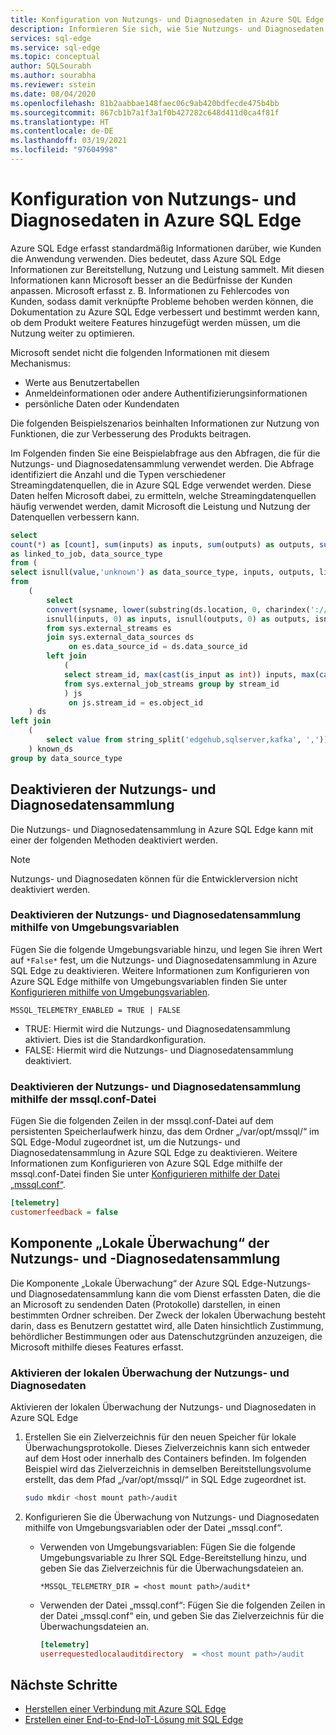 ```yaml
---
title: Konfiguration von Nutzungs- und Diagnosedaten in Azure SQL Edge
description: Informieren Sie sich, wie Sie Nutzungs- und Diagnosedaten in Azure SQL Edge konfigurieren.
services: sql-edge
ms.service: sql-edge
ms.topic: conceptual
author: SQLSourabh
ms.author: sourabha
ms.reviewer: sstein
ms.date: 08/04/2020
ms.openlocfilehash: 81b2aabbae148faec06c9ab420bdfecde475b4bb
ms.sourcegitcommit: 867cb1b7a1f3a1f0b427282c648d411d0ca4f81f
ms.translationtype: HT
ms.contentlocale: de-DE
ms.lasthandoff: 03/19/2021
ms.locfileid: "97604998"
---
```

# <a name="azure-sql-edge-usage-and-diagnostics-data-configuration"></a>Konfiguration von Nutzungs- und Diagnosedaten in Azure SQL Edge

Azure SQL Edge erfasst standardmäßig Informationen darüber, wie Kunden die Anwendung verwenden. Dies bedeutet, dass Azure SQL Edge Informationen zur Bereitstellung, Nutzung und Leistung sammelt. Mit diesen Informationen kann Microsoft besser an die Bedürfnisse der Kunden anpassen. Microsoft erfasst z. B. Informationen zu Fehlercodes von Kunden, sodass damit verknüpfte Probleme behoben werden können, die Dokumentation zu Azure SQL Edge verbessert und bestimmt werden kann, ob dem Produkt weitere Features hinzugefügt werden müssen, um die Nutzung weiter zu optimieren.

Microsoft sendet nicht die folgenden Informationen mit diesem Mechanismus:

- Werte aus Benutzertabellen
- Anmeldeinformationen oder andere Authentifizierungsinformationen
- persönliche Daten oder Kundendaten

Die folgenden Beispielszenarios beinhalten Informationen zur Nutzung von Funktionen, die zur Verbesserung des Produkts beitragen.

Im Folgenden finden Sie eine Beispielabfrage aus den Abfragen, die für die Nutzungs- und Diagnosedatensammlung verwendet werden. Die Abfrage identifiziert die Anzahl und die Typen verschiedener Streamingdatenquellen, die in Azure SQL Edge verwendet werden. Diese Daten helfen Microsoft dabei, zu ermitteln, welche Streamingdatenquellen häufig verwendet werden, damit Microsoft die Leistung und Nutzung der Datenquellen verbessern kann. 

```sql
select 
count(*) as [count], sum(inputs) as inputs, sum(outputs) as outputs, sum(linked_to_job) 
as linked_to_job, data_source_type
from ( 
select isnull(value,'unknown') as data_source_type, inputs, outputs, linked_to_job
from 
    ( 
        select 
        convert(sysname, lower(substring(ds.location, 0, charindex('://', ds.location))), 1) as data_source_type, 
        isnull(inputs, 0) as inputs, isnull(outputs, 0) as outputs, isnull(js.stream_id/js.stream_id, 0) as linked_to_job 
        from sys.external_streams es
        join sys.external_data_sources ds 
             on es.data_source_id = ds.data_source_id
        left join 
            ( 
            select stream_id, max(cast(is_input as int)) inputs, max(cast(is_output as int)) outputs 
            from sys.external_job_streams group by stream_id 
            ) js
             on js.stream_id = es.object_id 
    ) ds
left join 
    (
        select value from string_split('edgehub,sqlserver,kafka', ',')) as known_ep on data_source_type = value 
    ) known_ds
group by data_source_type
```

## <a name="disable-usage-and-diagnostic-data-collection"></a>Deaktivieren der Nutzungs- und Diagnosedatensammlung

Die Nutzungs- und Diagnosedatensammlung in Azure SQL Edge kann mit einer der folgenden Methoden deaktiviert werden.

> [!NOTE]
> Nutzungs- und Diagnosedaten können für die Entwicklerversion nicht deaktiviert werden.

### <a name="disable-usage-and-diagnostics-using-environment-variables"></a>Deaktivieren der Nutzungs- und Diagnosedatensammlung mithilfe von Umgebungsvariablen

Fügen Sie die folgende Umgebungsvariable hinzu, und legen Sie ihren Wert auf `*False*` fest, um die Nutzungs- und Diagnosedatensammlung in Azure SQL Edge zu deaktivieren. Weitere Informationen zum Konfigurieren von Azure SQL Edge mithilfe von Umgebungsvariablen finden Sie unter [Konfigurieren mithilfe von Umgebungsvariablen](configure.md#configure-by-using-environment-variables).

`MSSQL_TELEMETRY_ENABLED = TRUE | FALSE`

- TRUE: Hiermit wird die Nutzungs- und Diagnosedatensammlung aktiviert. Dies ist die Standardkonfiguration.
- FALSE: Hiermit wird die Nutzungs- und Diagnosedatensammlung deaktiviert.

### <a name="disable-usage-and-diagnostics-using-mssqlconf-file"></a>Deaktivieren der Nutzungs- und Diagnosedatensammlung mithilfe der mssql.conf-Datei

Fügen Sie die folgenden Zeilen in der mssql.conf-Datei auf dem persistenten Speicherlaufwerk hinzu, das dem Ordner „/var/opt/mssql/“ im SQL Edge-Modul zugeordnet ist, um die Nutzungs- und Diagnosedatensammlung in Azure SQL Edge zu deaktivieren. Weitere Informationen zum Konfigurieren von Azure SQL Edge mithilfe der mssql.conf-Datei finden Sie unter [Konfigurieren mithilfe der Datei „mssql.conf“](configure.md#configure-by-using-an-mssqlconf-file).

```ini
[telemetry]
customerfeedback = false
```

## <a name="local-audit-of-usage-and-diagnostic-data-collection"></a>Komponente „Lokale Überwachung“ der Nutzungs- und -Diagnosedatensammlung

Die Komponente „Lokale Überwachung“ der Azure SQL Edge-Nutzungs- und Diagnosedatensammlung kann die vom Dienst erfassten Daten, die die an Microsoft zu sendenden Daten (Protokolle) darstellen, in einen bestimmten Ordner schreiben. Der Zweck der lokalen Überwachung besteht darin, dass es Benutzern gestattet wird, alle Daten hinsichtlich Zustimmung, behördlicher Bestimmungen oder aus Datenschutzgründen anzuzeigen, die Microsoft mithilfe dieses Features erfasst.

### <a name="enable-local-audit-of-usage-and-diagnostics-data"></a>Aktivieren der lokalen Überwachung der Nutzungs- und Diagnosedaten

Aktivieren der lokalen Überwachung der Nutzungs- und Diagnosedaten in Azure SQL Edge

1. Erstellen Sie ein Zielverzeichnis für den neuen Speicher für lokale Überwachungsprotokolle. Dieses Zielverzeichnis kann sich entweder auf dem Host oder innerhalb des Containers befinden. Im folgenden Beispiel wird das Zielverzeichnis in demselben Bereitstellungsvolume erstellt, das dem Pfad „/var/opt/mssql/“ in SQL Edge zugeordnet ist.

   ```bash
   sudo mkdir <host mount path>/audit
   ```

2. Konfigurieren Sie die Überwachung von Nutzungs- und Diagnosedaten mithilfe von Umgebungsvariablen oder der Datei „mssql.conf“.

   - Verwenden von Umgebungsvariablen: Fügen Sie die folgende Umgebungsvariable zu Ihrer SQL Edge-Bereitstellung hinzu, und geben Sie das Zielverzeichnis für die Überwachungsdateien an.
   
     `*MSSQL_TELEMETRY_DIR = <host mount path>/audit*`
   
   - Verwenden der Datei „mssql.conf“: Fügen Sie die folgenden Zeilen in der Datei „mssql.conf“ ein, und geben Sie das Zielverzeichnis für die Überwachungsdateien an.
       ```ini
       [telemetry]
       userrequestedlocalauditdirectory  = <host mount path>/audit
       ```  

## <a name="next-steps"></a>Nächste Schritte

- [Herstellen einer Verbindung mit Azure SQL Edge](connect.md)
- [Erstellen einer End-to-End-IoT-Lösung mit SQL Edge](tutorial-deploy-azure-resources.md)
